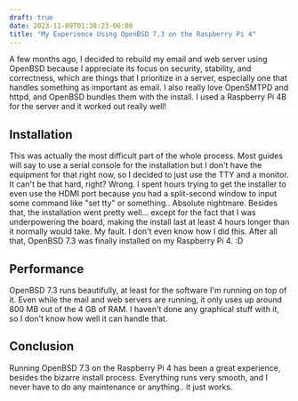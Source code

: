 ```yaml
---
draft: true
date: 2023-11-09T01:38:23-06:00
title: "My Experience Using OpenBSD 7.3 on the Raspberry Pi 4"
---
```


A few months ago, I decided to rebuild my email and web server using OpenBSD because I appreciate its focus on security, stability, and correctness, which are things that I prioritize in a server, especially one that handles something as important as email. I also really love OpenSMTPD and httpd, and OpenBSD bundles them with the install. I used a Raspberry Pi 4B for the server and it worked out really well!

## Installation

This was actually the most difficult part of the whole process. Most guides will say to use a serial console for the installation but I don't have the equipment for that right now, so I decided to just use the TTY and a monitor. It can't be that hard, right? Wrong. I spent hours trying to get the installer to even use the HDMI port because you had a split-second window to input some command like "set tty" or something.. Absolute nightmare. Besides that, the installation went pretty well... except for the fact that I was underpowering the board, making the install last at least 4 hours longer than it normally would take. My fault. I don't even know how I did this. After all that, OpenBSD 7.3 was finally installed on my Raspberry Pi 4. :D

## Performance

OpenBSD 7.3 runs beautifully, at least for the software I'm running on top of it. Even while the mail and web servers are running, it only uses up around 800 MB out of the 4 GB of RAM. I haven't done any graphical stuff with it, so I don't know how well it can handle that.

## Conclusion

Running OpenBSD 7.3 on the Raspberry Pi 4 has been a great experience, besides the bizarre install process. Everything runs very smooth, and I never have to do any maintenance or anything.. it just works.

